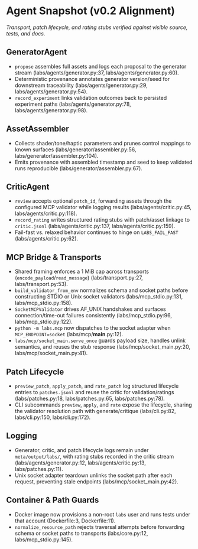 # Agent Snapshot (v0.2 Alignment)

*Transport, patch lifecycle, and rating stubs verified against visible source, tests, and docs.*

## GeneratorAgent
- `propose` assembles full assets and logs each proposal to the generator stream (labs/agents/generator.py:37, labs/agents/generator.py:60).
- Deterministic provenance annotates generator version/seed for downstream traceability (labs/agents/generator.py:29, labs/agents/generator.py:54).
- `record_experiment` links validation outcomes back to persisted experiment paths (labs/agents/generator.py:78, labs/agents/generator.py:98).

## AssetAssembler
- Collects shader/tone/haptic parameters and prunes control mappings to known surfaces (labs/generator/assembler.py:56, labs/generator/assembler.py:104).
- Emits provenance with assembled timestamp and seed to keep validated runs reproducible (labs/generator/assembler.py:67).

## CriticAgent
- `review` accepts optional `patch_id`, forwarding assets through the configured MCP validator while logging results (labs/agents/critic.py:45, labs/agents/critic.py:118).
- `record_rating` writes structured rating stubs with patch/asset linkage to `critic.jsonl` (labs/agents/critic.py:137, labs/agents/critic.py:159).
- Fail-fast vs. relaxed behavior continues to hinge on `LABS_FAIL_FAST` (labs/agents/critic.py:62).

## MCP Bridge & Transports
- Shared framing enforces a 1 MiB cap across transports (`encode_payload`/`read_message`) (labs/transport.py:27, labs/transport.py:53).
- `build_validator_from_env` normalizes schema and socket paths before constructing STDIO or Unix socket validators (labs/mcp_stdio.py:131, labs/mcp_stdio.py:158).
- `SocketMCPValidator` drives AF_UNIX handshakes and surfaces connection/time-out failures consistently (labs/mcp_stdio.py:96, labs/mcp_stdio.py:122).
- `python -m labs.mcp` now dispatches to the socket adapter when `MCP_ENDPOINT=socket` (labs/mcp/__main__.py:12).
- `labs/mcp/socket_main.serve_once` guards payload size, handles unlink semantics, and reuses the stub response (labs/mcp/socket_main.py:20, labs/mcp/socket_main.py:41).

## Patch Lifecycle
- `preview_patch`, `apply_patch`, and `rate_patch` log structured lifecycle entries to `patches.jsonl` and reuse the critic for validation/ratings (labs/patches.py:18, labs/patches.py:65, labs/patches.py:78).
- CLI subcommands `preview`, `apply`, and `rate` expose the lifecycle, sharing the validator resolution path with generate/critique (labs/cli.py:82, labs/cli.py:150, labs/cli.py:172).

## Logging
- Generator, critic, and patch lifecycle logs remain under `meta/output/labs/`, with rating stubs recorded in the critic stream (labs/agents/generator.py:12, labs/agents/critic.py:13, labs/patches.py:11).
- Unix socket adapter teardown unlinks the socket path after each request, preventing stale endpoints (labs/mcp/socket_main.py:42).

## Container & Path Guards
- Docker image now provisions a non-root `labs` user and runs tests under that account (Dockerfile:3, Dockerfile:11).
- `normalize_resource_path` rejects traversal attempts before forwarding schema or socket paths to transports (labs/core.py:12, labs/mcp_stdio.py:145).

